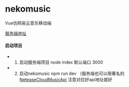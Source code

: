 # nekomusic

Vue仿网易云音乐移动端

[服务端地址](https://github.com/Jingws/nekomusic-api)

#### 启动项目
- 1. 启动服务端项目 node index 默认端口 3000
- 2. 启动nekomusic npm run dev
（服务端也可以用著名的 [NeteaseCloudMusicApi](https://github.com/Binaryify/NeteaseCloudMusicApi) 注意对应好api地址就好
